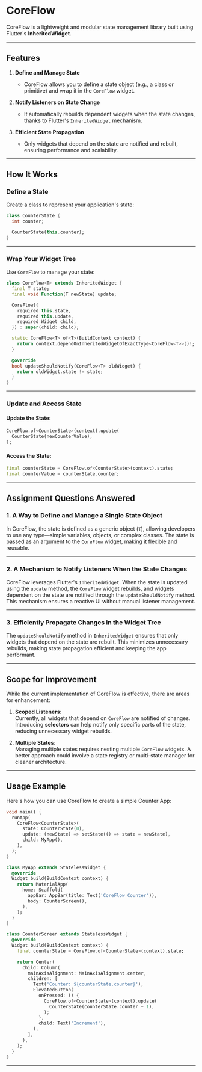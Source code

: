 # CoreFlow

CoreFlow is a lightweight and modular state management library built using Flutter's **InheritedWidget**.

---

## **Features**

1. **Define and Manage State**
    - CoreFlow allows you to define a state object (e.g., a class or primitive) and wrap it in the `CoreFlow` widget.

2. **Notify Listeners on State Change**
    - It automatically rebuilds dependent widgets when the state changes, thanks to Flutter's `InheritedWidget` mechanism.

3. **Efficient State Propagation**
    - Only widgets that depend on the state are notified and rebuilt, ensuring performance and scalability.

---

## **How It Works**

### **Define a State**
Create a class to represent your application's state:

```dart
class CounterState {
  int counter;

  CounterState(this.counter);
}
```

---

### **Wrap Your Widget Tree**
Use `CoreFlow` to manage your state:

```dart
class CoreFlow<T> extends InheritedWidget {
  final T state;
  final void Function(T newState) update;

  CoreFlow({
    required this.state,
    required this.update,
    required Widget child,
  }) : super(child: child);

  static CoreFlow<T> of<T>(BuildContext context) {
    return context.dependOnInheritedWidgetOfExactType<CoreFlow<T>>()!;
  }

  @override
  bool updateShouldNotify(CoreFlow<T> oldWidget) {
    return oldWidget.state != state;
  }
}
```

---

### **Update and Access State**
#### Update the State:
```dart
CoreFlow.of<CounterState>(context).update(
  CounterState(newCounterValue),
);
```

#### Access the State:
```dart
final counterState = CoreFlow.of<CounterState>(context).state;
final counterValue = counterState.counter;
```

---

## **Assignment Questions Answered**

### 1. **A Way to Define and Manage a Single State Object**
In CoreFlow, the state is defined as a generic object (`T`), allowing developers to use any type—simple variables, objects, or complex classes. The state is passed as an argument to the `CoreFlow` widget, making it flexible and reusable.

---

### 2. **A Mechanism to Notify Listeners When the State Changes**
CoreFlow leverages Flutter's `InheritedWidget`. When the state is updated using the `update` method, the `CoreFlow` widget rebuilds, and widgets dependent on the state are notified through the `updateShouldNotify` method. This mechanism ensures a reactive UI without manual listener management.

---

### 3. **Efficiently Propagate Changes in the Widget Tree**
The `updateShouldNotify` method in `InheritedWidget` ensures that only widgets that depend on the state are rebuilt. This minimizes unnecessary rebuilds, making state propagation efficient and keeping the app performant.

---

## **Scope for Improvement**

While the current implementation of CoreFlow is effective, there are areas for enhancement:

1. **Scoped Listeners**:  
   Currently, all widgets that depend on `CoreFlow` are notified of changes. Introducing **selectors** can help notify only specific parts of the state, reducing unnecessary widget rebuilds.

2. **Multiple States**:  
   Managing multiple states requires nesting multiple `CoreFlow` widgets. A better approach could involve a state registry or multi-state manager for cleaner architecture.
---

## **Usage Example**

Here's how you can use CoreFlow to create a simple Counter App:

```dart
void main() {
  runApp(
    CoreFlow<CounterState>(
      state: CounterState(0),
      update: (newState) => setState(() => state = newState),
      child: MyApp(),
    ),
  );
}

class MyApp extends StatelessWidget {
  @override
  Widget build(BuildContext context) {
    return MaterialApp(
      home: Scaffold(
        appBar: AppBar(title: Text('CoreFlow Counter')),
        body: CounterScreen(),
      ),
    );
  }
}

class CounterScreen extends StatelessWidget {
  @override
  Widget build(BuildContext context) {
    final counterState = CoreFlow.of<CounterState>(context).state;

    return Center(
      child: Column(
        mainAxisAlignment: MainAxisAlignment.center,
        children: [
          Text('Counter: ${counterState.counter}'),
          ElevatedButton(
            onPressed: () {
              CoreFlow.of<CounterState>(context).update(
                CounterState(counterState.counter + 1),
              );
            },
            child: Text('Increment'),
          ),
        ],
      ),
    );
  }
}
```

---